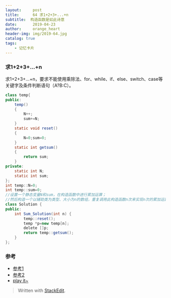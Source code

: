 ```yaml
---
layout:     post
title:      64 求1+2+3+...+n
subtitle:  构造函数是如此诗意
date:       2019-04-23
author:     orange_heart
header-img: img/2019-64.jpg
catalog: true
tags:
    - 记忆卡片
---
```


###   求1+2+3+...+n

求1+2+3+...+n，要求不能使用乘除法、for、while、if、else、switch、case等关键字及条件判断语句（A?B:C）。


```java
class temp{
public:
    temp()
    {
        N++;
        sum+=N;
    }
    static void reset()
    {
        N=0;sum=0;
    }
    static int getsum()
    {
        return sum;
    }
private:
    static int N;
    static int sum;
};
int temp::N=0;
int temp::sum=0;
//设置一个静态变量N和sum，在构造函数中进行累加运算；
//然后构造一个以辅助类为类型、大小为n的数组，重复调用此构造函数n次来实现n次的累加运算
class Solution {
public:
    int Sum_Solution(int n) {
        temp::reset();
        temp *p=new temp[n];
        delete []p;
        return temp::getsum();
    }
};
```

### 参考

- [参考1](https://github.com/zhedahht/CodingInterviewChinese2)
- [参考2](https://github.com/gatieme/CodingInterviews)
- [play it~](https://www.nowcoder.com/practice/7a0da8fc483247ff8800059e12d7caf1?tpId=13&tqId=11200&rp=2&ru=/ta/coding-interviews&qru=/ta/coding-interviews/question-ranking&tPage=3)

> Written with [StackEdit](https://stackedit.io/).

<head>
    <script src="https://cdn.mathjax.org/mathjax/latest/MathJax.js?config=TeX-AMS-MML_HTMLorMML" type="text/javascript"></script>
    <script type="text/x-mathjax-config">
        MathJax.Hub.Config({
            tex2jax: {
            skipTags: ['script', 'noscript', 'style', 'textarea', 'pre'],
            inlineMath: [['$','$']]
            }
        });
    </script>
</head>

<!--stackedit_data:
eyJoaXN0b3J5IjpbMjEwODEzNzEyNV19
-->